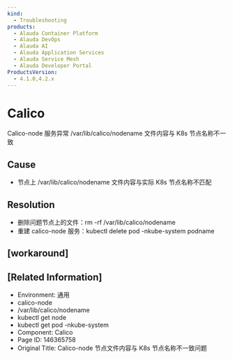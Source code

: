 ```yaml
---
kind:
  - Troubleshooting
products:
  - Alauda Container Platform
  - Alauda DevOps
  - Alauda AI
  - Alauda Application Services
  - Alauda Service Mesh
  - Alauda Developer Portal
ProductsVersion:
  - 4.1.0,4.2.x
---
```

<!-- A type of document that involves encountering a fault, diagnosing it, performing root cause analysis, and providing solutions. -->

# Calico

Calico-node 服务异常 /var/lib/calico/nodename 文件内容与 K8s 节点名称不一致

## Cause
- 节点上 /var/lib/calico/nodename 文件内容与实际 K8s 节点名称不匹配

## Resolution
- 删除问题节点上的文件：rm -rf /var/lib/calico/nodename
- 重建 calico-node 服务：kubectl delete pod -nkube-system podname

## [workaround]

## [Related Information]
- Environment: 通用
- calico-node
- /var/lib/calico/nodename
- kubectl get node
- kubectl get pod -nkube-system
- Component: Calico
- Page ID: 146365758
- Original Title: Calico-node 节点文件内容与 K8s 节点名称不一致问题
